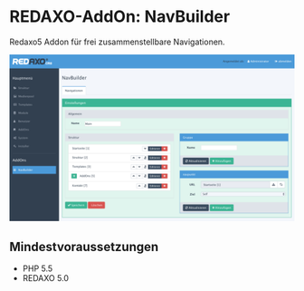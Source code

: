 REDAXO-AddOn: NavBuilder
=======================

Redaxo5 Addon für frei zusammenstellbare Navigationen.

![Screenshot](https://raw.githubusercontent.com/FriendsOfREDAXO/navbuilder/assets/navbuilder_01.png)

Mindestvoraussetzungen
----------------------

* PHP 5.5
* REDAXO 5.0
